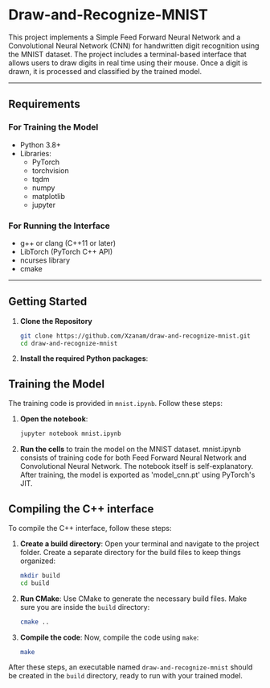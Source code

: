 # Draw-and-Recognize-MNIST

This project implements a Simple Feed Forward Neural Network and a Convolutional Neural Network (CNN) for handwritten digit recognition using the MNIST dataset. The project includes a terminal-based interface that allows users to draw digits in real time using their mouse. Once a digit is drawn, it is processed and classified by the trained model.

---

## Requirements

### For Training the Model
- Python 3.8+
- Libraries:
  - PyTorch
  - torchvision
  - tqdm
  - numpy
  - matplotlib
  - jupyter

### For Running the Interface
- g++ or clang (C++11 or later)
- LibTorch (PyTorch C++ API)
- ncurses library
- cmake 

---

## Getting Started

1. **Clone the Repository**
    ```bash
    git clone https://github.com/Xzanam/draw-and-recognize-mnist.git
    cd draw-and-recognize-mnist
    ```

2. **Install the required Python packages**:

## Training the Model

The training code is provided in `mnist.ipynb`. Follow these steps:

1. **Open the notebook**:
    ```bash
    jupyter notebook mnist.ipynb
    ```

2. **Run the cells** to train the model on the MNIST dataset. mnist.ipynb consists of training code for both Feed Forward Neural Network and Convolutional Neural Network. The notebook itself is self-explanatory. After training, the model is exported as 'model_cnn.pt' using PyTorch's JIT.

## Compiling the C++ interface

To compile the C++ interface, follow these steps:

1. **Create a build directory**:
   Open your terminal and navigate to the project folder. Create a separate directory for the build files to keep things organized:
   
    ```bash
    mkdir build
    cd build
    ```

2. **Run CMake**:
   Use CMake to generate the necessary build files. Make sure you are inside the `build` directory:

    ```bash
    cmake ..
    ```

3. **Compile the code**:
   Now, compile the code using `make`:

    ```bash
    make
    ```

After these steps, an executable named `draw-and-recognize-mnist` should be created in the `build` directory, ready to run with your trained model.


